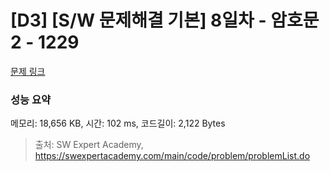 # [D3] [S/W 문제해결 기본] 8일차 - 암호문2 - 1229 

[문제 링크](https://swexpertacademy.com/main/code/problem/problemDetail.do?contestProbId=AV14yIsqAHYCFAYD) 

### 성능 요약

메모리: 18,656 KB, 시간: 102 ms, 코드길이: 2,122 Bytes



> 출처: SW Expert Academy, https://swexpertacademy.com/main/code/problem/problemList.do